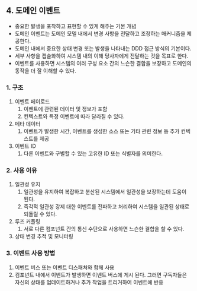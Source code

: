 ## 4. 도메인 이벤트
- 중요한 발생을 포착하고 표현할 수 있게 해주는 기본 개념
- 도메인 이벤트는 도메인 모델 내에서 변경 사항을 전달하고 조정하는 매커니즘을 제공한다.
- 도메인 내에서 중요한 상태 변경 또는 발생을 나타내는 DDD 접근 방식의 기본이다.
- 세부 사항을 캡슐화하여 시스템 내의 이해 당사자에게 전달하는 것을 목표로 한다.
- 이벤트를 사용하면 시스템의 여러 구성 요소 간의 느슨한 결합을 보장하고 도메인의 동작을 더 잘 이해할 수 있다.

### 1. 구조
1. 이벤트 페이로드
    1. 이벤트에 관련된 데이터 및 정보가 포함
    2. 컨텍스트와 특정 이벤트에 따라 달라질 수 있다.
2. 메타 데이터
    1. 이벤트가 발생한 시간, 이벤트를 생성한 소스 또는 기타 관련 정보 등 추가 컨텍스트를 제공
3. 이벤트 ID
    1. 다른 이벤트와 구별할 수 있는 고유한 ID 또는 식별자를 의미한다.

### 2. 사용 이유
1. 일관성 유지
    1. 일관성을 유지하여 복잡하고 분산된 시스템에서 일관성을 보장하는데 도움이 된다.
    2. 즉각적 일관성 강제 대한 이벤트를 전파하고 처리하여 시스템을 일관된 상태로 되돌릴 수 있다.
2. 루즈 커플링
    1. 서로 다른 컴포넌트 간의 통신 수단으로 사용하면 느슨한 결합을 할 수 있다.
3. 상태 변경 추적 및 모니터링

### 3. 이벤트 사용 방법
1. 이벤트 버스 또는 이벤트 디스패처와 함께 사용
2. 컴포넌트 내에서 이벤트가 발생하면 이벤트 버스에 게시 된다. 그러면 구독자들은 자신의 상태를 업데이트하거나 추가 작업을 트리거하여 이벤트에 반응